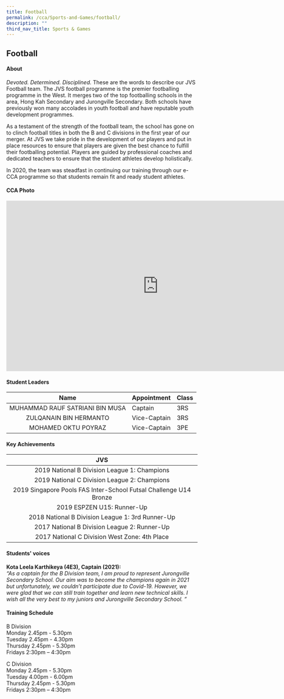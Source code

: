```yaml
---
title: Football
permalink: /cca/Sports-and-Games/football/
description: ""
third_nav_title: Sports & Games
---
```

## Football

#### About

_Devoted. Determined. Disciplined._&nbsp;These are the words to describe our JVS Football team. The JVS football programme is the premier footballing programme in the West. It merges two of the top footballing schools in the area, Hong Kah Secondary and Jurongville Secondary. Both schools have previously won many accolades in youth football and have reputable youth development programmes.  
  
As a testament of the strength of the football team, the school has gone on to clinch football titles in both the B and C divisions in the first year of our merger. At JVS we take pride in the development of our players and put in place resources to ensure that players are given the best chance to fulfill their footballing potential. Players are guided by professional coaches and dedicated teachers to ensure that the student athletes develop holistically.  
  
In 2020, the team was steadfast in continuing our training through our e-CCA programme so that students remain fit and ready student athletes.

#### CCA Photo
<iframe allowfullscreen="true" height="450" width="800" frameborder="0" src="https://docs.google.com/presentation/d/e/2PACX-1vQ7hz3Z6siVR0zWaG-BT7TWNhQTX6psg3W0b1oNW1idU825TbQOIROJdNkp-rm37y2nqO4kOm3bveP_/embed?start=false&amp;loop=false&amp;delayms=3000"></iframe>

#### Student Leaders

|Name| Appointment | Class |
|:---:|---|---|
| MUHAMMAD RAUF SATRIANI BIN MUSA | Captain | 3RS |
| ZULQANAIN BIN HERMANTO | Vice-Captain | 3RS |
| MOHAMED OKTU POYRAZ | Vice-Captain | 3PE |

#### Key Achievements

| JVS |
|:---:|
| 2019 National B Division League 1: Champions  |
| 2019 National C Division League 2: Champions |
| 2019 Singapore Pools FAS Inter-School Futsal Challenge U14 Bronze |
| 2019 ESPZEN U15: Runner-Up |
| 2018 National B Division League 1: 3rd Runner-Up |
| 2017 National B Division League 2: Runner-Up |
| 2017 National C Division West Zone: 4th Place |

#### Students' voices
**Kota Leela Karthikeya (4E3), Captain (2021):** <br>
_“As a captain for the B Division team, I am proud to represent Jurongville Secondary School. Our aim was to become the champions again in 2021 but unfortunately, we couldn’t participate due to Covid-19. However, we were glad that we can still train together and learn new technical skills. I wish all the very best to my juniors and Jurongville Secondary School. ”_  

#### Training Schedule
B Division<br>
Monday 2.45pm - 5.30pm<br>
Tuesday 2.45pm - 4.30pm<br>
Thursday 2.45pm - 5.30pm<br>
Fridays 2:30pm – 4:30pm<br>

C Division<br>
Monday 2.45pm - 5.30pm<br>
Tuesday 4.00pm - 6.00pm<br>
Thursday 2.45pm - 5.30pm<br>
Fridays 2:30pm – 4:30pm
